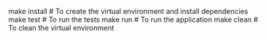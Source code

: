 make install  # To create the virtual environment and install dependencies
make test     # To run the tests
make run      # To run the application
make clean    # To clean the virtual environment